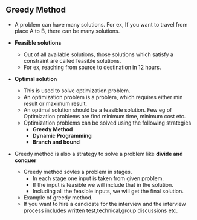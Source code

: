 Greedy Method
-

- A problem can have many solutions. For ex, If you want to travel from place A to B, there can be many solutions.
- <b>Feasible solutions</b>
  - Out of all available solutions, those solutions which satisfy a constraint are called feasible solutions. 
  - For ex, reaching from source to destination in 12 hours.
- <b>Optimal solution</b>
  - This is used to solve optimization problem.
  - An optimization problem is a problem, which requires either min result or maximum result.
  - An optimal solution should be a feasible solution. Few eg of Optimization problems are find minimum time, minimum cost etc.
  - Optimization problems can be solved using the following strategies
    - <b>Greedy Method</b>
	- <b>Dynamic Programming</b>
	- <b>Branch and bound</b>
	
- Greedy method is also a strategy to solve a problem like <b>divide and conquer</b>
  - Greedy method sovles a problem in stages. 
    - In each stage one input is taken from given problem.
	- If the input is feasible we will include that in the solution.
	- Including all the feasible inputs, we will get the final solution.
  - Example of greedy method.
  - If you want to hire a candidate for the interview and the interview process includes written test,technical,group discussions etc.
  

